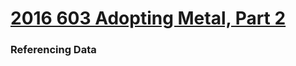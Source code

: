
# [2016 603 Adopting Metal, Part 2](https://developer.apple.com/videos/play/wwdc2016/603/)






### Referencing Data

